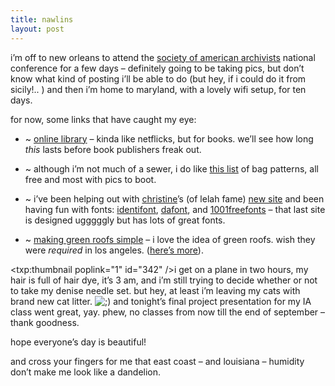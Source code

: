 ```yaml
---
title: nawlins
layout: post
---
```


i&#8217;m off to new orleans to attend the [society of american archivists][1] national conference for a few days &#8211; definitely going to be taking pics, but don&#8217;t know what kind of posting i&#8217;ll be able to do (but hey, if i could do it from sicily!.. ) and then i&#8217;m home to maryland, with a lovely wifi setup, for ten days. 

for now, some links that have caught my eye:

  * ~ [online library][2] &#8211; kinda like netflicks, but for books. we&#8217;ll see how long *this* lasts before book publishers freak out. 

  * ~ although i&#8217;m not much of a sewer, i do like [this list][3] of bag patterns, all free and most with pics to boot.

  * ~ i&#8217;ve been helping out with [christine][4]&#8217;s (of lelah fame) [new site][5] and been having fun with fonts: [identifont][6], [dafont][7], and [1001freefonts][8] &#8211; that last site is designed ugggggly but has lots of great fonts. 

  * ~ [making green roofs simple][9] &#8211; i love the idea of green roofs. wish they were *required* in los angeles. ([here&#8217;s more][10]).

<span class="pic"><txp:thumbnail poplink="1" id="342" /></span>i get on a plane in two hours, my hair is full of hair dye, it&#8217;s 3 am, and i&#8217;m still trying to decide whether or not to take my denise needle set. but hey, at least i&#8217;m leaving my cats with brand new cat litter. <img src="http://localhost:8888/wordpress/wp-includes/images/smilies/icon_wink.gif" alt=";)" class="wp-smiley" /> and tonight&#8217;s final project presentation for my IA class went great, yay. phew, no classes from now till the end of september &#8211; thank goodness. 

hope everyone&#8217;s day is beautiful! 

and cross your fingers for me that east coast &#8211; and louisiana &#8211; humidity don&#8217;t make me look like a dandelion.

 [1]: http://www.archivists.org/
 [2]: http://www.telegraph.co.uk/news/main.jhtml?xml=/news/2005/08/15/nbook15.xml&sSheet=/news/2005/08/15/ixhome.html
 [3]: http://redcurrent.blogspot.com/2005/07/bag-mad.html
 [4]: http://knittersofdoom.blogspirit.com/
 [5]: http://www.knittingforboozehags.com/
 [6]: http://www.identifont.com/index.html
 [7]: http://dafont.com/
 [8]: http://www.1001freefonts.com/
 [9]: http://urlsnip.com/925372
 [10]: http://www.wbdg.org/design/greenroofs.php
